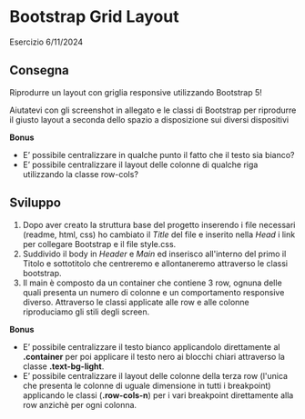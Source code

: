 Bootstrap Grid Layout
===
Esercizio 6/11/2024
## Consegna
Riprodurre un layout con griglia responsive utilizzando Bootstrap 5! 

Aiutatevi con gli screenshot in allegato e le classi di Bootstrap per riprodurre il giusto layout a seconda dello spazio a disposizione sui diversi dispositivi

**Bonus**

- E’ possibile centralizzare in qualche punto il fatto che il testo sia bianco?
- E’ possibile centralizzare il layout delle colonne di qualche riga utilizzando la classe row-cols?

## Sviluppo
1. Dopo aver creato la struttura base del progetto inserendo i file necessari (readme, html, css) ho cambiato il *Title* del file e inserito nella *Head* i link per collegare Bootstrap e il file style.css.
2. Suddivido il body in *Header* e *Main* ed inserisco all'interno del primo il Titolo e sottotitolo che centreremo e allontaneremo attraverso le classi bootstrap.
3. Il main è composto da un container che contiene 3 row, ognuna delle quali presenta un numero di colonne e un comportamento responsive diverso. Attraverso le classi applicate alle row e alle colonne riproduciamo gli stili degli screen.

**Bonus**

- E’ possibile centralizzare il testo bianco applicandolo direttamente al **.container** per poi applicare il testo nero ai blocchi chiari attraverso la classe **.text-bg-light**.
- E’ possibile centralizzare il layout delle colonne della terza row (l'unica che presenta le colonne di uguale dimensione in tutti i breakpoint) applicando le classi (**.row-cols-n**) per i vari breakpoint direttamente alla row anzichè per ogni colonna.



